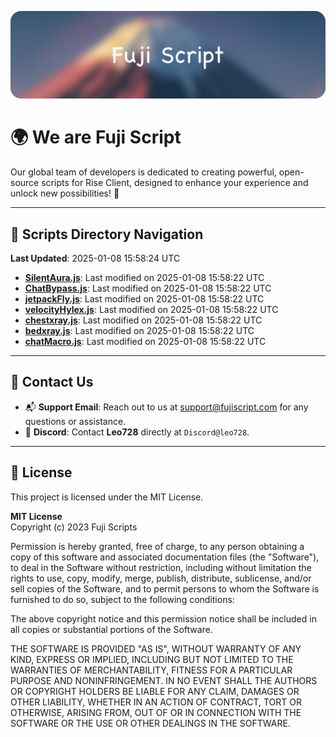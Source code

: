 ![Banner](.github/b.webp)

# 🌍 **We are Fuji Script**

Our global team of developers is dedicated to creating powerful, open-source scripts for Rise Client, designed to enhance your experience and unlock new possibilities! 🌟

---
<!-- SCRIPTS_NAVIGATION_START -->
## 📂 **Scripts Directory Navigation**

**Last Updated**: 2025-01-08 15:58:24 UTC

- **[SilentAura.js](scripts/SilentAura.js)**: Last modified on 2025-01-08 15:58:22 UTC
- **[ChatBypass.js](scripts/ChatBypass.js)**: Last modified on 2025-01-08 15:58:22 UTC
- **[jetpackFly.js](scripts/jetpackFly.js)**: Last modified on 2025-01-08 15:58:22 UTC
- **[velocityHylex.js](scripts/velocityHylex.js)**: Last modified on 2025-01-08 15:58:22 UTC
- **[chestxray.js](scripts/chestxray.js)**: Last modified on 2025-01-08 15:58:22 UTC
- **[bedxray.js](scripts/bedxray.js)**: Last modified on 2025-01-08 15:58:22 UTC
- **[chatMacro.js](scripts/chatMacro.js)**: Last modified on 2025-01-08 15:58:22 UTC

<!-- SCRIPTS_NAVIGATION_END -->

---

## 💬 **Contact Us**  
- 📬 **Support Email**: Reach out to us at [support@fujiscript.com](mailto:support@fujiscript.com) for any questions or assistance.  
- 💬 **Discord**: Contact **Leo728** directly at `Discord@leo728`.

---

## 📜 **License**

This project is licensed under the MIT License.  

**MIT License**  
Copyright (c) 2023 Fuji Scripts  

Permission is hereby granted, free of charge, to any person obtaining a copy of this software and associated documentation files (the "Software"), to deal in the Software without restriction, including without limitation the rights to use, copy, modify, merge, publish, distribute, sublicense, and/or sell copies of the Software, and to permit persons to whom the Software is furnished to do so, subject to the following conditions:  

The above copyright notice and this permission notice shall be included in all copies or substantial portions of the Software.  

THE SOFTWARE IS PROVIDED "AS IS", WITHOUT WARRANTY OF ANY KIND, EXPRESS OR IMPLIED, INCLUDING BUT NOT LIMITED TO THE WARRANTIES OF MERCHANTABILITY, FITNESS FOR A PARTICULAR PURPOSE AND NONINFRINGEMENT. IN NO EVENT SHALL THE AUTHORS OR COPYRIGHT HOLDERS BE LIABLE FOR ANY CLAIM, DAMAGES OR OTHER LIABILITY, WHETHER IN AN ACTION OF CONTRACT, TORT OR OTHERWISE, ARISING FROM, OUT OF OR IN CONNECTION WITH THE SOFTWARE OR THE USE OR OTHER DEALINGS IN THE SOFTWARE.  
